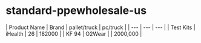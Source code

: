 # standard-ppewholesale-us

| Product Name | Brand | pallet/truck | pc/truck |
| --- | --- | --- |
| Test Kits | iHealth | 26 | 182000 | 
| KF 94 | O2Wear | | 2000,000 |
